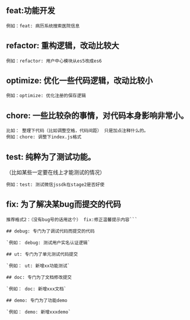 ## feat:功能开发

```
例如：feat: 病历系统搜索医院信息
```

## refactor: 重构逻辑，改动比较大

```
例如：refactor: 用户中心模块从es5改成es6
```

## optimize: 优化一些代码逻辑，改动比较小

```
例如：optimize: 优化注册的保存逻辑
```

## chore: 一些比较杂的事情，对代码本身影响非常小。

```
比如： 整理下代码（比如调整空格，代码间距） 只是加点注释什么的。
例如：chore: 调整下index.js格式
```

## test: 纯粹为了测试功能。

（比如某些一定要在线上才能测试的情况）

```
例如：test: 测试微信jssdk在stage2是否好使
```

## fix: 为了解决某bug而提交的代码

```
推荐格式2：（没有bug号的话用这个） fix:修正温馨提示内容```

## debug: 专门为了调试代码而提交的代码

`例如： debug: 测试用户实名认证逻辑`

## ut: 专门为了单元测试代码提交

`例如： ut: 新增xx功能测试`

## doc: 专门为了文档修改提交

`例如： doc: 新增xxx文档`

## demo: 专门为了功能demo

`例如： demo: 新增xxxdemo`
```